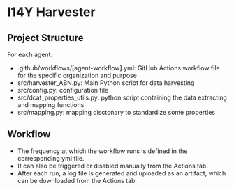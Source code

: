# I14Y Harvester

## Project Structure

For each agent:

- .github/workflows/[agent-workflow].yml: GitHub Actions workflow file for the specific organization and purpose
- src/harvester_ABN.py: Main Python script for data harvesting
- src/config.py: configuration file
- src/dcat_properties_utils.py: python script containing the data extracting and mapping functions
- src/mapping.py: mapping disctonary to standardize some properties

## Workflow

- The frequency at which the workflow runs is defined in the corresponding yml file.
- It can also be triggered or disabled manually from the Actions tab.
- After each run, a log file is generated and uploaded as an artifact, which can be downloaded from the Actions tab.

